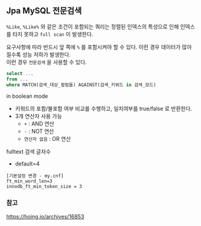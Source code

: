 ## Jpa MySQL 전문검색

`%Like`, `%Like%` 와 같은 조건이 포함되는 쿼리는 정렬된 인덱스의 특성으로 인해 인덱스를 타지 못하고 `full scan` 이 발생한다.<br/>

요구사항에 따라 반드시 앞 쪽에 `%` 를 포함시켜야 할 수 있다. 이런 경우 데이터가 많아질수록 성능 저하가 발생한다.<br/>
이런 경우 `전문검색` 을 사용할 수 있다.

```sql
select ...
from ...
where MATCH(검색_대상_컬럼들) AGAINST(검색_키워드 in 검색_모드)
```

in boolean mode
- 키워드의 포함/불포함 여부 비교를 수행하고, 일치여부를 true/false 로 반환한다.
- 3개 연산자 사용 가능
  - `+` : AND 연산
  - `-` : NOT 연산
  - `연산자 없음` : OR 연산

fulltext 검색 글자수
- default=4
```
[기본설정 변경 - my.cnf]
ft_min_word_len=3
innodb_ft_min_token_size = 3
```


### 참고
https://hoing.io/archives/16853
